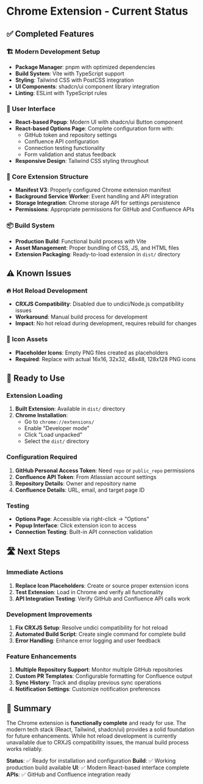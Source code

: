 # Chrome Extension - Current Status

## ✅ Completed Features

### 🏗️ Modern Development Setup

- **Package Manager**: pnpm with optimized dependencies
- **Build System**: Vite with TypeScript support
- **Styling**: Tailwind CSS with PostCSS integration
- **UI Components**: shadcn/ui component library integration
- **Linting**: ESLint with TypeScript rules

### 🎨 User Interface

- **React-based Popup**: Modern UI with shadcn/ui Button component
- **React-based Options Page**: Complete configuration form with:
  - GitHub token and repository settings
  - Confluence API configuration
  - Connection testing functionality
  - Form validation and status feedback
- **Responsive Design**: Tailwind CSS styling throughout

### 🔧 Core Extension Structure

- **Manifest V3**: Properly configured Chrome extension manifest
- **Background Service Worker**: Event handling and API integration
- **Storage Integration**: Chrome storage API for settings persistence
- **Permissions**: Appropriate permissions for GitHub and Confluence APIs

### 📦 Build System

- **Production Build**: Functional build process with Vite
- **Asset Management**: Proper bundling of CSS, JS, and HTML files
- **Extension Packaging**: Ready-to-load extension in `dist/` directory

## ⚠️ Known Issues

### 🔥 Hot Reload Development

- **CRXJS Compatibility**: Disabled due to undici/Node.js compatibility issues
- **Workaround**: Manual build process for development
- **Impact**: No hot reload during development, requires rebuild for changes

### 🎯 Icon Assets

- **Placeholder Icons**: Empty PNG files created as placeholders
- **Required**: Replace with actual 16x16, 32x32, 48x48, 128x128 PNG icons

## 🚀 Ready to Use

### Extension Loading

1. **Built Extension**: Available in `dist/` directory
2. **Chrome Installation**:
   - Go to `chrome://extensions/`
   - Enable "Developer mode"
   - Click "Load unpacked"
   - Select the `dist/` directory

### Configuration Required

1. **GitHub Personal Access Token**: Need `repo` or `public_repo` permissions
2. **Confluence API Token**: From Atlassian account settings
3. **Repository Details**: Owner and repository name
4. **Confluence Details**: URL, email, and target page ID

### Testing

- **Options Page**: Accessible via right-click → "Options"
- **Popup Interface**: Click extension icon to access
- **Connection Testing**: Built-in API connection validation

## 🛣️ Next Steps

### Immediate Actions

1. **Replace Icon Placeholders**: Create or source proper extension icons
2. **Test Extension**: Load in Chrome and verify all functionality
3. **API Integration Testing**: Verify GitHub and Confluence API calls work

### Development Improvements

1. **Fix CRXJS Setup**: Resolve undici compatibility for hot reload
2. **Automated Build Script**: Create single command for complete build
3. **Error Handling**: Enhance error logging and user feedback

### Feature Enhancements

1. **Multiple Repository Support**: Monitor multiple GitHub repositories
2. **Custom PR Templates**: Configurable formatting for Confluence output
3. **Sync History**: Track and display previous sync operations
4. **Notification Settings**: Customize notification preferences

## 🏁 Summary

The Chrome extension is **functionally complete** and ready for use. The modern tech stack (React, Tailwind, shadcn/ui) provides a solid foundation for future enhancements. While hot reload development is currently unavailable due to CRXJS compatibility issues, the manual build process works reliably.

**Status**: ✅ Ready for installation and configuration
**Build**: ✅ Working production build available
**UI**: ✅ Modern React-based interface complete
**APIs**: ✅ GitHub and Confluence integration ready
